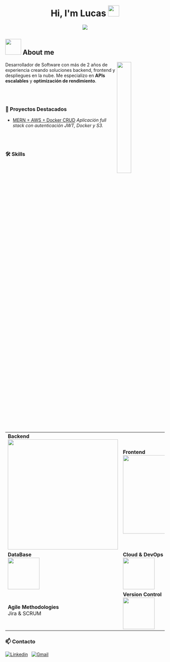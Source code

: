 <h1 align="center">Hi, I'm Lucas <img src="https://media.giphy.com/media/hvRJCLFzcasrR4ia7z/giphy.gif" width="35"></h1> 

<p align="center"> 
  <a href="https://readme-typing-svg.herokuapp.com?font=Arial&color=%23FF5733&size=22&center=true&vCenter=true&width=700&height=120&lines=Desarrollador+Full+Stack+🚀;Backend+%26+APIs+escalables+⚙️;Cloud+%26+DevOps+☁️;Optimización+de+rendimiento+⚡"> 
    <img src="https://readme-typing-svg.herokuapp.com?font=Arial&color=%23FF5733&size=22&center=true&vCenter=true&width=700&height=120&lines=Desarrollador+Full+Stack+🚀;Backend+%26+APIs+escalables+⚙️;Cloud+%26+DevOps+☁️;Optimización+de+rendimiento+⚡" /> 
  </a> 
</p> 

## <picture><img src = "https://github.com/7oSkaaa/7oSkaaa/blob/main/Images/about_me.gif?raw=true" width = 50px></picture> About me 

<picture> 
  <img align="right" src="https://github.com/7oSkaaa/7oSkaaa/blob/main/Images/Right_Side.gif?raw=true" width="30%">
</picture> 

Desarrollador de Software con más de 2 años de experiencia creando soluciones backend, frontend y despliegues en la nube. Me especializo en **APIs escalables** y **optimización de rendimiento**.

<br><br> 

### 📌 Proyectos Destacados 
- [MERN + AWS + Docker CRUD](https://github.com/lucasjg123/MERN-AWS-Docker-CrudArticulos) _Aplicación full stack con autenticación JWT, Docker y S3._

<br><br> 

### 🛠️ Skills 
<table width="100%"> 
  <tr> 
    <td width="60%"> 
      <strong>Backend</strong><br/> 
      <a href="https://skillicons.dev" target="_blank"> 
        <img src="https://skillicons.dev/icons?i=php,laravel,nodejs,express,java,dotnet,py,ts" width="348" style="max-width: 100%;"> 
      </a> 
    </td> 
    <td> 
      <strong>Frontend</strong><br/> 
      <a href="https://skillicons.dev" target="_blank"> 
        <img src="https://skillicons.dev/icons?i=react,js,html,css,bootstrap" width="248" style="max-width: 100%;"> 
      </a> 
    </td> 
  </tr> 
  <tr> 
    <td> 
      <strong>DataBase</strong><br/> 
      <a href="https://skillicons.dev" target="_blank"> 
        <img src="https://skillicons.dev/icons?i=mysql,mongodb" width="100" style="max-width: 100%;"> 
      </a> 
    </td> 
    <td> 
      <strong>Cloud & DevOps</strong><br/> 
      <a href="https://skillicons.dev" target="_blank"> 
        <img src="https://skillicons.dev/icons?i=docker,aws" width="100" style="max-width: 100%;"> 
      </a> 
    </td> 
  </tr> 
  <tr> 
    <td> 
      <strong>Agile Methodologies</strong><br/> Jira & SCRUM 
    </td> 
    <td> 
      <strong>Version Control</strong><br/> 
      <a href="https://skillicons.dev" target="_blank"> 
        <img src="https://skillicons.dev/icons?i=git,github" width="100" style="max-width: 100%;"> 
      </a> 
    </td> 
  </tr> 
</table> 

### 📫 Contacto 
[![Linkedin](https://img.shields.io/badge/-LinkedIn-blue?logo=Linkedin&logoColor=white&width=100)](https://www.linkedin.com/in/lucas-javier-godoy/) &nbsp; 
[![Gmail](https://img.shields.io/badge/-Email-red?logo=Gmail&logoColor=white&width=100)](mailto:lucas9godoy@gmail.com)
